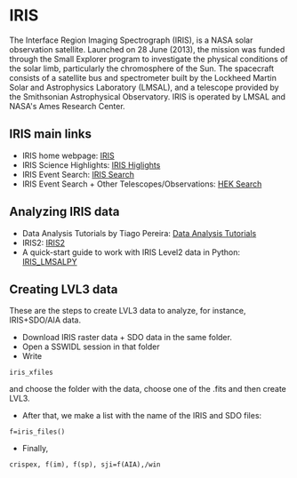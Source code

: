 # IRIS

The Interface Region Imaging Spectrograph (IRIS), is a NASA solar observation satellite. Launched on 28 June (2013), the mission was funded through the Small Explorer program to investigate the physical conditions of the solar limb, particularly the chromosphere of the Sun. The spacecraft consists of a satellite bus and spectrometer built by the Lockheed Martin Solar and Astrophysics Laboratory (LMSAL), and a telescope provided by the Smithsonian Astrophysical Observatory. IRIS is operated by LMSAL and NASA's Ames Research Center.

## IRIS main links

- IRIS home webpage: [IRIS](https://iris.lmsal.com/)
- IRIS Science Highlights: [IRIS Higlights](http://iris.lmsal.com/science_highlights/)
- IRIS Event Search: [IRIS Search](https://iris.lmsal.com/search/)
- IRIS Event Search + Other Telescopes/Observations: [HEK Search](http://www.lmsal.com/heksearch/)

## Analyzing IRIS data
- Data Analysis Tutorials by Tiago Pereira: [Data Analysis Tutorials](https://folk.uio.no/tiago/iris9/exercises/index.html)
- IRIS2: [IRIS2](https://iris.lmsal.com/iris2/)
- A quick-start guide to work with IRIS Level2 data in Python: [IRIS_LMSALPY](https://iris.lmsal.com/itn45/)


## Creating LVL3 data

These are the steps to create LVL3 data to analyze, for instance, IRIS+SDO/AIA data.

- Download IRIS raster data + SDO data in the same folder.
- Open a SSWIDL session in that folder
- Write 
``` IDL
iris_xfiles
```
and choose the folder with the data, choose one of the .fits and then create LVL3. 

- After that, we make a list with the name of the IRIS and SDO files:
``` IDL
f=iris_files()
```

- Finally,

``` IDL
crispex, f(im), f(sp), sji=f(AIA),/win
```
